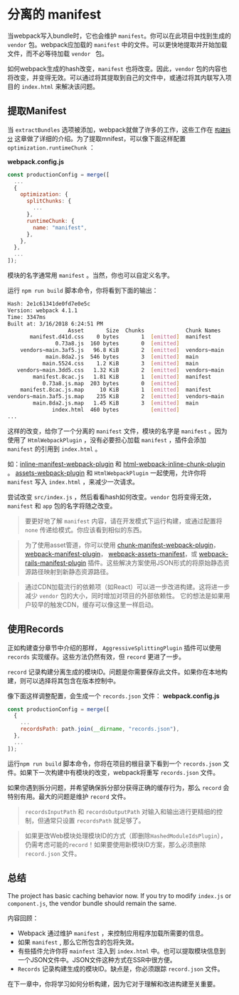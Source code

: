 # 分离的 manifest

当webpack写入bundle时，它也会维护 `manifest`。你可以在此项目中找到生成的 `vendor` 包。webpack应加载的 `manifest` 中的文件。可以更快地提取并开始加载文件，而不必等待加载 `vendor ` 包。

如何webpack生成的hash改变，`manifest` 也将改变。因此，`vendor` 包的内容也将改变，并变得无效。可以通过将其提取到自己的文件中，或通过将其内联写入项目的 `index.html` 来解决该问题。

## 提取Manifest

当 `extractBundles` 选项被添加，webpack就做了许多的工作，这些工作在 [`构建拆分`](https://lvzhenbang.github.io/webpack-book/zh/building/02_bundle_splitting.html) 这章做了详细的介绍。为了提取mnifest，可以像下面这样配置 `optimization.runtimeChunk` ：

**webpack.config.js**

```javascript
const productionConfig = merge([
  ...
  {
    optimization: {
      splitChunks: {
        ...
      },
      runtimeChunk: {
        name: "manifest",
      },
    },
  },
  ...
]);
```

模块的名字通常用 `manifest` 。当然，你也可以自定义名字。

运行 `npm run build` 脚本命令，你将看到下面的输出：

```bash
Hash: 2e1c61341de0fd7e0e5c
Version: webpack 4.1.1
Time: 3347ms
Built at: 3/16/2018 6:24:51 PM
                   Asset       Size  Chunks             Chunk Names
       manifest.d41d.css    0 bytes       1  [emitted]  manifest
               0.73a8.js  160 bytes       0  [emitted]
    vendors~main.3af5.js   96.8 KiB       2  [emitted]  vendors~main
            main.8da2.js  546 bytes       3  [emitted]  main
           main.5524.css    1.2 KiB       3  [emitted]  main
   vendors~main.3dd5.css   1.32 KiB       2  [emitted]  vendors~main
        manifest.8cac.js   1.81 KiB       1  [emitted]  manifest
           0.73a8.js.map  203 bytes       0  [emitted]
    manifest.8cac.js.map     10 KiB       1  [emitted]  manifest
vendors~main.3af5.js.map    235 KiB       2  [emitted]  vendors~main
        main.8da2.js.map   1.45 KiB       3  [emitted]  main
              index.html  460 bytes          [emitted]
...
```

这样的改变，给你了一个分离的 `manifest` 文件，模块的名字是 `manifest` 。因为使用了 `HtmlWebpackPlugin` ，没有必要担心加载 `manifest` ，插件会添加 `manifest` 的引用到 `index.html` 。

如：[inline-manifest-webpack-plugin](https://www.npmjs.com/package/inline-manifest-webpack-plugin) 和 [html-webpack-inline-chunk-plugin](https://www.npmjs.com/package/html-webpack-inline-chunk-plugin) 。 [assets-webpack-plugin](https://www.npmjs.com/package/assets-webpack-plugin) 和 `HtmlWebpackPlugin` 一起使用，允许你将 `manifest` 写入 `index.html` ，来减少一次请求。

尝试改变 `src/index.js` ，然后看看hash如何改变。`vendor` 包将变得无效，`manifest` 和 `app` 包的名字将随之改变。

> 要更好地了解 `manifest` 内容，请在开发模式下运行构建，或通过配置将 `none` 传递给模式。你应该看到相似的东西。


> 为了使用asset管道，你可以使用 [chunk-manifest-webpack-plugin](https://www.npmjs.com/package/chunk-manifest-webpack-plugin)， [webpack-manifest-plugin](https://www.npmjs.com/package/webpack-manifest-plugin)， [webpack-assets-manifest](https://www.npmjs.com/package/webpack-assets-manifest)，或 [webpack-rails-manifest-plugin](https://www.npmjs.com/package/webpack-rails-manifest-plugin) 插件。这些解决方案使用JSON形式的将原始静态资源路径映射到新静态资源路径。

> 通过CDN加载流行的依赖项（如React）可以进一步改进构建。这将进一步减少 `vendor` 包的大小，同时增加对项目的外部依赖性。 它的想法是如果用户较早的触发CDN，缓存可以像这里一样启动。

## 使用Records

正如构建查分章节中介绍的那样， `AggressiveSplittingPlugin` 插件可以使用 `records` 实现缓存。这些方法仍然有效，但 `record` 更进了一步。

 `record` 记录构建分离生成的模块ID。问题是你需要保存此文件。如果你在本地构建，则可以选择将其包含在版本控制中。

像下面这样调整配置，会生成一个 `records.json` 文件：
**webpack.config.js**

```javascript
const productionConfig = merge([
  {
    ...
    recordsPath: path.join(__dirname, "records.json"),
  },
  ...
]);
```

运行`npm run build` 脚本命令，你将在项目的根目录下看到一个 `records.json` 文件。如果下一次构建中有模块的改变，webpack将重写 `records.json` 文件。

如果你遇到拆分问题，并希望确保拆分部分获得正确的缓存行为，那么 `record` 会特别有用。最大的问题是维护 `record` 文件。

> `recordsInputPath` 和 `recordsOutputPath` 对输入和输出进行更精细的控制，但通常只设置 `recordsPath` 就足够了。

> 如果更改Web模块处理模块ID的方式（即删除`HashedModuleIdsPlugin`），仍需考虑可能的`record`！如果要使用新模块ID方案，那么必须删除 `record.json` 文件。

## 总结

The project has basic caching behavior now. If you try to modify `index.js` or `component.js`, the vendor bundle should remain the same.

内容回顾：

* Webpack 通过维护 `manifest` ，来控制应用程序加载所需要的信息。
* 如果 `manifest` , 那么它所包含的包将失效。
* 有些插件允许你将 `mainfest` 注入到 `index.html` 中。也可以提取模块信息到一个JSON文件中。JSON文件这种方式在SSR中很方便。
* `Records` 记录构建生成的模块ID。缺点是，你必须跟踪 `record.json` 文件。

在下一章中，你将学习如何分析构建，因为它对于理解和改进构建至关重要。
